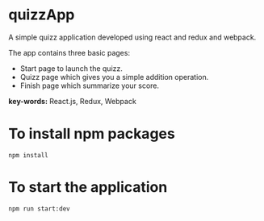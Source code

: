 # quizzApp
A simple quizz application developed using react and redux and webpack.

The app contains three basic pages:
* Start page to launch the quizz.
* Quizz page which gives you a simple addition operation.
* Finish page which summarize your score.

**key-words:** React.js, Redux, Webpack

# To install npm packages
```
npm install
```

# To start the application
```
npm run start:dev 
```
